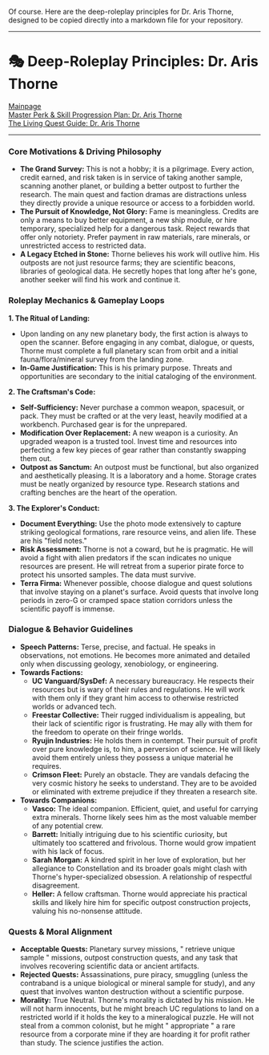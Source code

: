 Of course. Here are the deep-roleplay principles for Dr. Aris Thorne, designed to be copied directly into a markdown file for your repository.

***

# 🎭 Deep-Roleplay Principles: Dr. Aris Thorne

[Mainpage](README.md)   
[Master Perk & Skill Progression Plan: Dr. Aris Thorne](perks_skills.md)   
[The Living Quest Guide: Dr. Aris Thorne](quest_guide.md)   

---

### Core Motivations & Driving Philosophy

*   **The Grand Survey:** This is not a hobby; it is a pilgrimage. Every action, credit earned, and risk taken is in service of taking another sample, scanning another planet, or building a better outpost to further the research. The main quest and faction dramas are distractions unless they directly provide a unique resource or access to a forbidden world.
*   **The Pursuit of Knowledge, Not Glory:** Fame is meaningless. Credits are only a means to buy better equipment, a new ship module, or hire temporary, specialized help for a dangerous task. Reject rewards that offer only notoriety. Prefer payment in raw materials, rare minerals, or unrestricted access to restricted data.
*   **A Legacy Etched in Stone:** Thorne believes his work will outlive him. His outposts are not just resource farms; they are scientific beacons, libraries of geological data. He secretly hopes that long after he's gone, another seeker will find his work and continue it.

### Roleplay Mechanics & Gameplay Loops

**1. The Ritual of Landing:**
*   Upon landing on any new planetary body, the first action is always to open the scanner. Before engaging in any combat, dialogue, or quests, Thorne must complete a full planetary scan from orbit and a initial fauna/flora/mineral survey from the landing zone.
*   **In-Game Justification:** This is his primary purpose. Threats and opportunities are secondary to the initial cataloging of the environment.

**2. The Craftsman's Code:**
*   **Self-Sufficiency:** Never purchase a common weapon, spacesuit, or pack. They must be crafted or at the very least, heavily modified at a workbench. Purchased gear is for the unprepared.
*   **Modification Over Replacement:** A new weapon is a curiosity. An upgraded weapon is a trusted tool. Invest time and resources into perfecting a few key pieces of gear rather than constantly swapping them out.
*   **Outpost as Sanctum:** An outpost must be functional, but also organized and aesthetically pleasing. It is a laboratory and a home. Storage crates must be neatly organized by resource type. Research stations and crafting benches are the heart of the operation.

**3. The Explorer's Conduct:**
*   **Document Everything:** Use the photo mode extensively to capture striking geological formations, rare resource veins, and alien life. These are his "field notes."
*   **Risk Assessment:** Thorne is not a coward, but he is pragmatic. He will avoid a fight with alien predators if the scan indicates no unique resources are present. He will retreat from a superior pirate force to protect his unsorted samples. The data must survive.
*   **Terra Firma:** Whenever possible, choose dialogue and quest solutions that involve staying on a planet's surface. Avoid quests that involve long periods in zero-G or cramped space station corridors unless the scientific payoff is immense.

### Dialogue & Behavior Guidelines

*   **Speech Patterns:** Terse, precise, and factual. He speaks in observations, not emotions. He becomes more animated and detailed only when discussing geology, xenobiology, or engineering.
*   **Towards Factions:**
    *   **UC Vanguard/SysDef:** A necessary bureaucracy. He respects their resources but is wary of their rules and regulations. He will work with them only if they grant him access to otherwise restricted worlds or advanced tech.
    *   **Freestar Collective:** Their rugged individualism is appealing, but their lack of scientific rigor is frustrating. He may ally with them for the freedom to operate on their fringe worlds.
    *   **Ryujin Industries:** He holds them in contempt. Their pursuit of profit over pure knowledge is, to him, a perversion of science. He will likely avoid them entirely unless they possess a unique material he requires.
    *   **Crimson Fleet:** Purely an obstacle. They are vandals defacing the very cosmic history he seeks to understand. They are to be avoided or eliminated with extreme prejudice if they threaten a research site.
*   **Towards Companions:**
    *   **Vasco:** The ideal companion. Efficient, quiet, and useful for carrying extra minerals. Thorne likely sees him as the most valuable member of any potential crew.
    *   **Barrett:** Initially intriguing due to his scientific curiosity, but ultimately too scattered and frivolous. Thorne would grow impatient with his lack of focus.
    *   **Sarah Morgan:** A kindred spirit in her love of exploration, but her allegiance to Constellation and its broader goals might clash with Thorne's hyper-specialized obsession. A relationship of respectful disagreement.
    *   **Heller:** A fellow craftsman. Thorne would appreciate his practical skills and likely hire him for specific outpost construction projects, valuing his no-nonsense attitude.

### Quests & Moral Alignment

*   **Acceptable Quests:** Planetary survey missions, " retrieve unique sample " missions, outpost construction quests, and any task that involves recovering scientific data or ancient artifacts.
*   **Rejected Quests:** Assassinations, pure piracy, smuggling (unless the contraband is a unique biological or mineral sample for study), and any quest that involves wanton destruction without a scientific purpose.
*   **Morality:** True Neutral. Thorne's morality is dictated by his mission. He will not harm innocents, but he might breach UC regulations to land on a restricted world if it holds the key to a mineralogical puzzle. He will not steal from a common colonist, but he might " appropriate " a rare resource from a corporate mine if they are hoarding it for profit rather than study. The science justifies the action.
